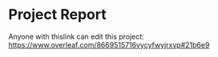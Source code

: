 # Project Report 

Anyone with thislink can edit this project:
https://www.overleaf.com/8669515716vycyfwyjrxvp#21b6e9
